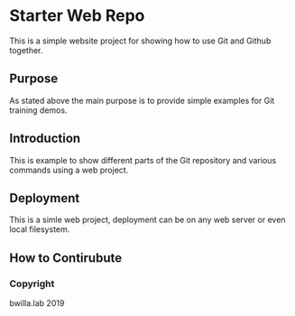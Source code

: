 # Starter Web Repo

This is a simple website project for showing how to use Git and Github together.

## Purpose

As stated above the main purpose is to provide simple examples for Git training demos.

## Introduction

This is example to show different parts of the Git repository and various commands using a web project.

## Deployment

This is a simle web project, deployment can be on any web server or even local filesystem.

## How to Contirubute

### Copyright

bwilla.lab 2019